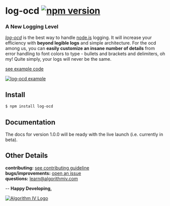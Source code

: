 # log-ocd [![npm version](https://img.shields.io/badge/npm-1.0.0--beta.4-yellow.svg?style=flat)](https://www.npmjs.com/package/log-ocd)
### A New Logging Level
[_log-ocd_](https://github.com/imaginate/log-ocd) is the best way to handle [node.js](https://nodejs.org) logging. It will increase your efficiency with **beyond legible logs** and simple architecture. For the ocd among us, you can **easily customize an insane number of details** from error handling to font colors to type - bullets and brackets and delimiters, oh my! Quite simply, your logs will never be the same.

[see example code](https://github.com/imaginate/log-ocd/blob/master/example/index.js)

<a href="https://github.com/imaginate/log-ocd/blob/master/example/index.js"><img src="http://www.algorithmiv.com/images/log-ocd/example-4b4b357ffd482a1713ed.png" alt="log-ocd example" /></a>


## Install
```bash
$ npm install log-ocd
```


## Documentation
The docs for version 1.0.0 will be ready with the live launch (i.e. currently in beta).


## Other Details
**contributing:** [see contributing guideline](https://github.com/imaginate/log-ocd/blob/master/CONTRIBUTING.md)<br>
**bugs/improvements:** [open an issue](https://github.com/imaginate/log-ocd/issues)<br>
**questions:** learn@algorithmiv.com


--
**Happy Developing,**

<a href="http://www.algorithmiv.com/log-ocd"><img src="http://www.algorithmiv.com/images/aIV-logo.png" alt="Algorithm IV Logo" /></a>
